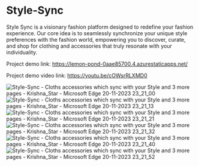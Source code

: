 # Style-Sync
Style Sync is a visionary fashion platform designed to redefine your fashion experience. Our core idea is to seamlessly synchronize your unique style preferences with the fashion world, empowering you to discover, curate, and shop for clothing and accessories that truly resonate with your individuality.

Project demo link: https://lemon-pond-0aae85700.4.azurestaticapps.net/

 Project demo video link: https://youtu.be/cOWsrRLXMD0

![Style-Sync - Cloths   accessories which sync with your Style  and 3 more pages - Krishna_Star - Microsoft​ Edge 20-11-2023 23_21_00](https://github.com/MeKrishnaKumar/Style-Sync/assets/127874689/f6cbc435-c61d-44fc-9beb-e7788b21827b)
![Style-Sync - Cloths   accessories which sync with your Style  and 3 more pages - Krishna_Star - Microsoft​ Edge 20-11-2023 23_21_13](https://github.com/MeKrishnaKumar/Style-Sync/assets/127874689/fd4f2e3c-294e-44bf-adfa-edf453ecd79f)
![Style-Sync - Cloths   accessories which sync with your Style  and 3 more pages - Krishna_Star - Microsoft​ Edge 20-11-2023 23_21_21](https://github.com/MeKrishnaKumar/Style-Sync/assets/127874689/a1f206a7-31b5-4b2e-9f5b-f9940afca8f9)
![Style-Sync - Cloths   accessories which sync with your Style  and 3 more pages - Krishna_Star - Microsoft​ Edge 20-11-2023 23_21_32](https://github.com/MeKrishnaKumar/Style-Sync/assets/127874689/1cc80702-31da-427b-95f0-3e3eb395f2c9)
![Style-Sync - Cloths   accessories which sync with your Style  and 3 more pages - Krishna_Star - Microsoft​ Edge 20-11-2023 23_21_40](https://github.com/MeKrishnaKumar/Style-Sync/assets/127874689/c8fdf30b-4196-4901-9291-bcdc8c511966)
![Style-Sync - Cloths   accessories which sync with your Style  and 3 more pages - Krishna_Star - Microsoft​ Edge 20-11-2023 23_21_52](https://github.com/MeKrishnaKumar/Style-Sync/assets/127874689/12fb6e74-f44a-4515-9cf6-92a0a6311776)
